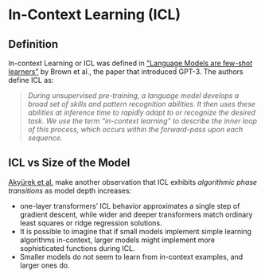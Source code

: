 # In-Context Learning (ICL)

## Definition

In-context Learning or ICL was defined in ["Language Models are few-shot learners"](https://arxiv.org/abs/2005.14165) by Brown et al., the paper that introduced GPT-3. The authors define ICL as:

> _During unsupervised pre-training, a language model develops a broad set of skills and pattern recognition abilities. It then uses these abilities at inference time to rapidly adapt to or recognize the desired task. We use the term “in-context learning” to describe the inner loop of this process, which occurs within the forward-pass upon each sequence._

## ICL vs Size of the Model

[Akyürek et al.](https://arxiv.org/abs/2211.15661) make another observation that ICL exhibits _algorithmic phase transitions_ as model depth increases:

- one-layer transformers’ ICL behavior approximates a single step of gradient descent, while wider and deeper transformers match ordinary least squares or ridge regression solutions.
- It is possible to imagine that if small models implement simple learning algorithms in-context, larger models might implement more sophisticated functions during ICL.
- Smaller models do not seem to learn from in-context examples, and larger ones do.